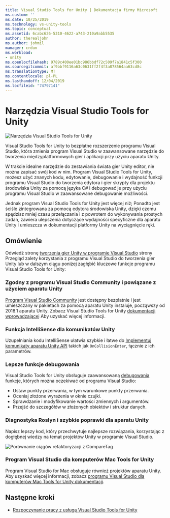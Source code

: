 ```yaml
---
title: Visual Studio Tools for Unity | Dokumentacja firmy Microsoft
ms.custom: ''
ms.date: 10/25/2019
ms.technology: vs-unity-tools
ms.topic: conceptual
ms.assetid: 6cabc626-5310-4622-a743-210a9abb5535
author: therealjohn
ms.author: johmil
manager: crdun
ms.workload:
- unity
ms.openlocfilehash: 9789c400ee01bc986bbdf72c509f7a1841c5f300
ms.sourcegitcommit: af9bbf9116a63c0631ff2f4f3a878564aa63cd8c
ms.translationtype: MT
ms.contentlocale: pl-PL
ms.lasthandoff: 12/04/2019
ms.locfileid: "74797141"
---
```

# <a name="visual-studio-tools-for-unity"></a>Narzędzia Visual Studio Tools for Unity

![Narzędzia Visual Studio Tools for Unity](media/vstu_header.png)

Visual Studio Tools for Unity to bezpłatne rozszerzenie programu Visual Studio, która zmienia program Visual Studio w zaawansowane narzędzie do tworzenia międzyplatformowych gier i aplikacji przy użyciu aparatu Unity.

W trakcie idealne narzędzie do zestawiania świata gier Unity editor, nie można zapisać swój kod w nim. Program Visual Studio Tools for Unity, możesz użyć znanych kodu, edytowanie, debugowanie i wydajność funkcji programu Visual Studio do tworzenia edytora i gier skrypty dla projektu środowiska Unity za pomocą języka C# i debugować je przy użyciu programu Visual Studio w zaawansowane debugowanie możliwości.

Jednak program Visual Studio Tools for Unity jest więcej niż; Ponadto jest ściśle zintegrowana za pomocą edytora środowiska Unity, dzięki czemu spędzisz mniej czasu przełączania i z powrotem do wykonywania prostych zadań, zawiera ulepszenia dotyczące wydajności specyficzne dla aparatu Unity i umieszcza w dokumentacji platformy Unity na wyciągnięcie ręki.

## <a name="overview"></a>Omówienie

Odwiedź stronę [tworzenia gier Unity w programie Visual Studio](https://visualstudio.microsoft.com/vs/unity-tools/) strony Przegląd zalety korzystania z programu Visual Studio do tworzenia gier Unity lub w dalszym ciągu poniżej zagłębić kluczowe funkcje programu Visual Studio Tools for Unity:

### <a name="compatible-with-visual-studio-community-and-bundled-with-unity"></a>Zgodny z programu Visual Studio Community i powiązane z użyciem aparatu Unity

[Program Visual Studio Community](https://visualstudio.microsoft.com/) jest dostępny bezpłatnie i jest umieszczany w pakietach za pomocą aparatu Unity instaluje, począwszy od 2018.1 aparatu Unity. Zobacz Visual Studio Tools for Unity [dokumentacji wprowadzającej](getting-started-with-visual-studio-tools-for-unity.md) Aby uzyskać więcej informacji.

### <a name="intellisense-for-unity-messages"></a>Funkcja IntelliSense dla komunikatów Unity

Uzupełniania kodu IntelliSense ułatwia szybkie i łatwe do [Implementuj komunikaty aparatu Unity API](using-visual-studio-tools-for-unity.md#intellisense-for-unity-api-messages) takich jak `OnCollisionEnter`, łącznie z ich parametrów.

### <a name="superior-debugging"></a>Lepsze funkcje debugowania

Visual Studio Tools for Unity obsługuje zaawansowaną [debugowania](using-visual-studio-tools-for-unity.md#unity-debugging) funkcje, których można oczekiwać od programu Visual Studio:

* Ustaw punkty przerwania, w tym warunkowe punkty przerwania.
* Oceniaj złożone wyrażenia w oknie czujki.
* Sprawdzanie i modyfikowanie wartości zmiennych i argumentów.
* Przejść do szczegółów w złożonych obiektów i struktur danych.

### <a name="roslyn-diagnostics-and-quick-fixes-for-unity"></a>Diagnostyka Roslyn i szybkie poprawki dla aparatu Unity

Napisz lepszy kod, który przechwytuje najlepsze rozwiązania, korzystając z dogłębnej wiedzy na temat projektów Unity w programie Visual Studio.

![Porównanie ciągów refaktoryzacji z CompareTag](media/unity-diagnostics.png)

### <a name="visual-studio-for-mac-tools-for-unity"></a>Program Visual Studio dla komputerów Mac Tools for Unity

Program Visual Studio for Mac obsługuje również projektów aparatu Unity. Aby uzyskać więcej informacji, zobacz [programu Visual Studio dla komputerów Mac Tools for Unity dokumentacji](/visualstudio/mac/unity-tools).

## <a name="next-steps"></a>Następne kroki

* [Rozpoczynanie pracy z usługą Visual Studio Tools for Unity](getting-started-with-visual-studio-tools-for-unity.md)
